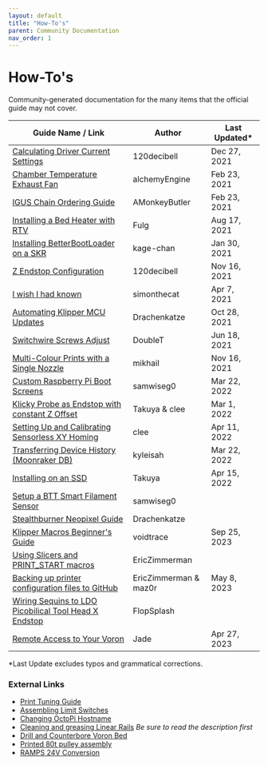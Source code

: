 ```yaml
---
layout: default
title: "How-To's"
parent: Community Documentation
nav_order: 1
---
```


# How-To's

Community-generated documentation for the many items that the official guide may not cover.

| Guide Name / Link | Author | Last Updated* |
|---|---|---|
| [Calculating Driver Current Settings](./120decibell/calculating_driver_current.md) | 120decibell | Dec 27, 2021 |
| [Chamber Temperature Exhaust Fan](./alchemyEngine/chamber_temperature_exhaust_fan.md) | alchemyEngine | Feb 23, 2021 |
| [IGUS Chain Ordering Guide](./amonkeybutler/igus_chain_ordering_guide.md) | AMonkeyButler |  Feb 23, 2021 |
| [Installing a Bed Heater with RTV](./fulg/installing_heater_with_rtv.md) | Fulg | Aug 17, 2021 |
| [Installing BetterBootLoader on a SKR](./kage-chan/installing_better_bootloader.md) | kage-chan | Jan 30, 2021 |
| [Z Endstop Configuration](./120decibell/z_endstop_configuration.md) | 120decibell | Nov 16, 2021 |
| [I wish I had known](./simonthecat/I_wish_I_had_known.md) | simonthecat | Apr 7, 2021 |
| [Automating Klipper MCU Updates](./drachenkatze/automating_klipper_mcu_updates.md) | Drachenkatze | Oct 28, 2021 |
| [Switchwire Screws Adjust](./doublet/switchwire_screws_adjust.md) | DoubleT | Jun 18, 2021 |
| [Multi-Colour Prints with a Single Nozzle](./mikhail/multi-colour-prints-with-a-single-nozzle.md) | mikhail |  Nov 16, 2021 |
| [Custom Raspberry Pi Boot Screens ](./samwiseg0/voron_rpi_bootscreen.md) | samwiseg0 | Mar 22, 2022 |
| [Klicky Probe as Endstop with constant Z Offset ](./Takuya/Klicky_Probe_AutoZ_Alternative.md) | Takuya & clee | Mar 1, 2022 |
| [Setting Up and Calibrating Sensorless XY Homing](./clee/sensorless_xy_homing.md) | clee | Apr 11, 2022 |
| [Transferring Device History (Moonraker DB)](./kyleisah/transferring_machine_history.md) | kyleisah | Mar 22, 2022 |
| [Installing on an SSD ](./Takuya/Installing_on_an_SSD.md) | Takuya | Apr 15, 2022 |
| [Setup a BTT Smart Filament Sensor](./samwiseg0/btt_smart_filament_sensor.md) | samwiseg0 | |
| [Stealthburner Neopixel Guide](./drachenkatze/neopixel_guide.md) | Drachenkatze |
| [Klipper Macros Beginner's Guide](./voidtrance/Klipper_Macros_Beginners_Guide.md) | voidtrace | Sep 25, 2023 |
| [Using Slicers and PRINT_START macros](./EricZimmerman/SlicerAndPrintStart.md) | EricZimmerman |
| [Backing up printer configuration files to GitHub](./EricZimmerman/BackupConfigToGithub.md) | EricZimmerman & maz0r | May 8, 2023 | 
| [Wiring Sequins to LDO Picobilical Tool Head X Endstop](./FlopSplash/Wiring_Sequins_to_LDO_Picobilical_Tool_Head_X_Endstop.md) | FlopSplash |
| [Remote Access to Your Voron](./jade/RemoteAccessToYourVoron.md) | Jade | Apr 27, 2023


*Last Update excludes typos and grammatical corrections.

### External Links
* [Print Tuning Guide](https://github.com/AndrewEllis93/Print-Tuning-Guide)
* [Assembling Limit Switches](https://www.youtube.com/watch?v=fKyn02Ntz7A)
* [Changing OctoPi Hostname](https://github.com/guysoft/OctoPi/wiki/Changing-the-hostname)
* [Cleaning and greasing Linear Rails](https://www.youtube.com/watch?v=i_F7D4UgkWY) _Be sure to read the description first_
* [Drill and Counterbore Voron Bed](https://www.youtube.com/watch?v=N6EgYW_W3Js)
* [Printed 80t pulley assembly](https://www.youtube.com/watch?v=W-mwJ2gfe9c)
* [RAMPS 24V Conversion](https://www.youtube.com/watch?v=3eRuHNw-Uz)
